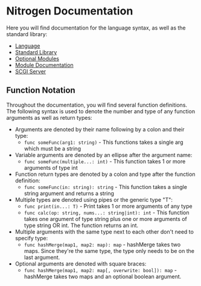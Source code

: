 # Nitrogen Documentation

Here you will find documentation for the language syntax, as well as the standard library:

- [Language](language.md)
- [Standard Library](stdlib)
- [Optional Modules](modules)
- [Module Documentation](modules.md)
- [SCGI Server](scgi-server.md)

## Function Notation

Throughout the documentation, you will find several function definitions. The following syntax is used to denote the number and type
of any function arguments as well as return types:

- Arguments are denoted by their name following by a colon and their type:
  - `func someFunc(arg1: string)` - This functions takes a single arg which must be a string
- Variable arguments are denoted by an ellipse after the argument name:
  - `func someFunc(multiple...: int)` - This function takes 1 or more arguments of type int
- Function return types are denoted by a colon and type after the function definition:
  - `func someFunc(in: string): string` - This function takes a single string argument and returns a string
- Multiple types are denoted using pipes or the generic type "T":
  - `func print(in...: T)` - Print takes 1 or more arguments of any type
  - `func calc(op: string, nums...: string|int): int` - This function takes one argument of type string plus one or more arguments of type string OR int. The function returns an int.
- Multiple arguments with the same type next to each other don't need to specify type:
  - `func hashMerge(map1, map2: map): map` - hashMerge takes two maps. Since they're the same type, the type only needs to be on the last argument.
- Optional arguments are denoted with square braces:
  - `func hashMerge(map1, map2: map[, overwrite: bool]): map` - hashMerge takes two maps and an optional boolean argument.
